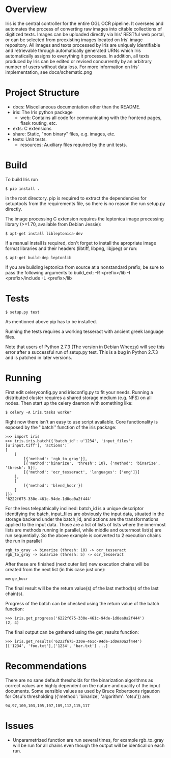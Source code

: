 Overview
========

Iris is the central controller for the entire OGL OCR pipeline. It oversees and
automates the process of converting raw images into citable collections of
digitized texts. Images can be uploaded directly via Iris' RESTful web portal,
or can be selected from preexisting images located on Iris' image repository.
All images and texts processed by Iris are uniquely identifiable and
retrievable through automatically generated URNs which Iris automatically
assigns to everything it processes. In addition, all texts produced by Iris can
be edited or revised concurrently by an arbitrary number of users without data
loss. For more information on Iris' implementation, see docs/schematic.png


Project Structure
=================

- docs: Miscellaneous documentation other than the README.
- iris: The Iris python package
	- web: Contains all code for communicating with the frontend pages, flask routing, etc.
- exts: C extensions
- share: Static, "non binary" files, e.g. images, etc.
- tests: Unit tests.
	- resources: Auxiliary files required by the unit tests.

Build
=====

To build Iris run

```
$ pip install .
```

in the root directory. pip is required to extract the dependencies for
setuptools from the requirements file, so there is no reason the run setup.py
directly.

The image processing C extension requires the leptonica image processing
library (>=1.70, available from Debian Jessie):

```
$ apt-get install libleptonica-dev
```

If a manual install is required, don't forget to install the apropriate image
format libraries and their headers (libtiff, libpng, libjpeg) or run:

```
$ apt-get build-dep leptonlib
```

If you are building leptonica from source at a nonstandard prefix, be sure
to pass the following arguments to build_ext: -R &lt;prefix&gt;/lib -I &lt;prefix&gt;/include -L &lt;prefix&gt;/lib

Tests
=====

```
$ setup.py test
```

As mentioned above pip has to be installed.

Running the tests requires a working tesseract with ancient greek language
files. 

Note that users of Python 2.7.3 (The version in Debian Wheezy) will see
[this][1] error after a successful run of setup.py test.
This is a bug in Python 2.7.3 and is patched in later versions.

Running
=======

First edit celeryconfig.py and irisconfig.py to fit your needs. Running a
distributed cluster requires a shared storage medium (e.g. NFS) on all nodes.
Then start up the celery daemon with something like:

```
$ celery -A iris.tasks worker
```

Right now there isn't an easy to use script available. Core functionality is
exposed by the ''batch'' function of the iris package:

```
>>> import iris
>>> iris.iris.batch({'batch_id': u'1234', 'input_files': [u'input.tiff'], 'actions': 
[
	[
		[{'method': 'rgb_to_gray'}], 
		[{'method':'binarize', 'thresh': 10}, {'method': 'binarize', 'thresh': 5}], 
		[{'method': 'ocr_tesseract', 'languages': ['eng']}]
	],
	[
		[{'method': 'blend_hocr'}]
	]
]})
'6222f675-330e-461c-94de-1d0ea0a2f444'
```

For the less telepathically inclined: batch_id is a unique descriptor
identifying the batch, input_files are obviously the input data, situated in
the storage backend under the batch_id, and actions are the transformations
applied to the input data. Those are a list of lists of lists where the
innermost lists are methods running in parallel, while middle and outermost
list(s) are run sequentially. So the above example is converted to 2 execution
chains the run in parallel

```
rgb_to_gray -> binarize (thresh: 10) -> ocr_tesseract
rgb_to_gray -> binarize (thresh: 5) -> ocr_tesseract
```

After these are finished (next outer list) new execution chains will be created
from the next list (in this case just one):

```
merge_hocr
```
The final result will be the return value(s) of the last method(s) of the last
chain(s).

Progress of the batch can be checked using the return value of the batch function:

```
>>> iris.get_progress('6222f675-330e-461c-94de-1d0ea0a2f444')
(2, 4)
```

The final output can be gathered using the get_results function:

```
>>> iris.get_results('6222f675-330e-461c-94de-1d0ea0a2f444')
[['1234', 'foo.txt'],['1234', 'bar.txt'] ...]
```


Recommendations
===============

There are no sane default thresholds for the binarization algorithms as correct
values are highly dependent on the nature and quality of the input documents.
Some sensible values as used by Bruce Robertsons rigaudon for Otsu's
thresholding ({'method': 'binarize', 'algorithm': 'otsu'}) are:

```
94,97,100,103,105,107,109,112,115,117
```

Issues
======

[1]:https://github.com/travis-ci/travis-ci/issues/1778

* Unparametrized function are run several times, for example rgb_to_gray will
  be run for all chains even though the output will be identical on each run.
